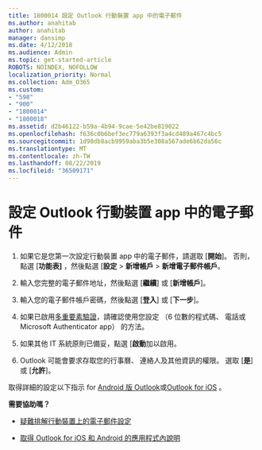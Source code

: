 ```yaml
---
title: 1800014 設定 Outlook 行動裝置 app 中的電子郵件
ms.author: anahitab
author: anahitab
manager: dansimp
ms.date: 4/12/2018
ms.audience: Admin
ms.topic: get-started-article
ROBOTS: NOINDEX, NOFOLLOW
localization_priority: Normal
ms.collection: Adm_O365
ms.custom:
- "598"
- "900"
- "1800014"
- "1800018"
ms.assetid: d2b46122-b59a-4b94-9cae-5e42be819022
ms.openlocfilehash: f636c0b6bef3ec779a6393f3a4cd489a467c4bc5
ms.sourcegitcommit: 1d98db8acb9959aba3b5e308a567ade6b62da56c
ms.translationtype: MT
ms.contentlocale: zh-TW
ms.lasthandoff: 08/22/2019
ms.locfileid: "36509171"
---
```

# <a name="set-up-email-in-the-outlook-mobile-app"></a>設定 Outlook 行動裝置 app 中的電子郵件

1. 如果它是您第一次設定行動裝置 app 中的電子郵件，請選取 [**開始**]。 否則，點選 [**功能表]** ，然後點選 [**設定** \> **新增帳戶** \> **新增電子郵件帳戶**。

2. 輸入您完整的電子郵件地址，然後點選 [**繼續**] 或 [**新增帳戶**]。

3. 輸入您的電子郵件帳戶密碼，然後點選 [**登入**] 或 [**下一步**]。

4. 如果已啟用[多重要素驗證](https://support.office.com/article/8f0454b2-f51a-4d9c-bcde-2c48e41621c6.aspx)，請確認使用您設定 （6 位數的程式碼、 電話或 Microsoft Authenticator app） 的方法。

5. 如果其他 IT 系統原則已備妥，點選 [**啟動**加以啟用。

6. Outlook 可能會要求存取您的行事曆、 連絡人及其他資訊的權限。 選取 [**是**] 或 [**允許**]。

取得詳細的設定以下指示 for [Android 版 Outlook](https://support.office.com/article/886db551-8dfa-4fd5-b835-f8e532091872.aspx)或[Outlook for iOS](https://support.office.com/article/b2de2161-cc1d-49ef-9ef9-81acd1c8e234.aspx) 。
  
 **需要協助嗎？**
  
- [疑難排解行動裝置上的電子郵件設定](https://support.office.com/article/a264ef01-9c88-48fb-9285-7017e4f31f02.aspx)

- [取得 Outlook for iOS 和 Android 的應用程式內說明](https://support.office.com/article/218a22d1-9fa5-4889-b689-de1c63493243.aspx#ID0EAABAAA=Contact_Support)
